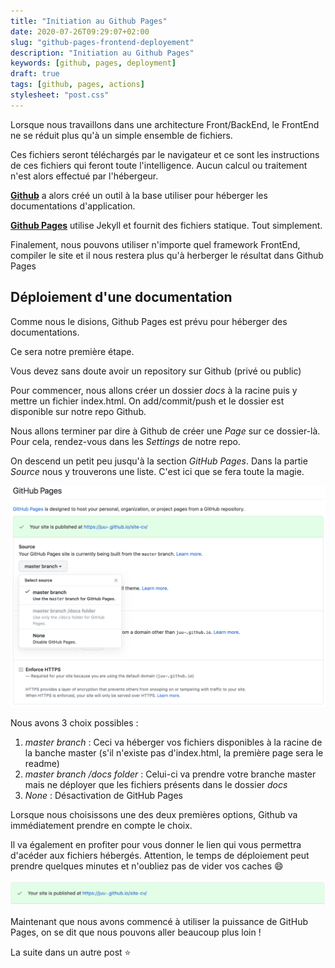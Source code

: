 ```yaml
---
title: "Initiation au Github Pages"
date: 2020-07-26T09:29:07+02:00
slug: "github-pages-frontend-deployement"
description: "Initiation au Github Pages"
keywords: [github, pages, deployment]
draft: true
tags: [github, pages, actions]
stylesheet: "post.css"
---
```


Lorsque nous travaillons dans une architecture Front/BackEnd, le FrontEnd ne se réduit plus qu'à un simple ensemble de fichiers.

Ces fichiers seront téléchargés par le navigateur et ce sont les instructions de ces fichiers qui feront toute l'intelligence.
Aucun calcul ou traitement n'est alors effectué par l'hébergeur.

[**Github**](https://github.com/) a alors créé un outil à la base utiliser pour héberger les documentations d'application.

[**Github Pages**](https://pages.github.com/) utilise Jekyll et fournit des fichiers statique. Tout simplement.

Finalement, nous pouvons utiliser n'importe quel framework FrontEnd, compiler le site et il nous restera plus qu'à herberger le résultat dans Github Pages

## Déploiement d'une documentation
Comme nous le disions, Github Pages est prévu pour héberger des documentations.

Ce sera notre première étape.

Vous devez sans doute avoir un repository sur Github (privé ou public)

Pour commencer, nous allons créer un dossier _docs_ à la racine puis y mettre un fichier index.html.
On add/commit/push et le dossier est disponible sur notre repo Github.

Nous allons terminer par dire à Github de créer une _Page_ sur ce dossier-là.
Pour cela, rendez-vous dans les _Settings_ de notre repo.

On descend un petit peu jusqu'à la section _GitHub Pages_.
Dans la partie _Source_ nous y trouverons une liste. C'est ici que se fera toute la magie.

![Affichage des différentes options](/static/blog/gh-pages/first-step.png)

Nous avons 3 choix possibles :

1. _master branch_ : Ceci va héberger vos fichiers disponibles à la racine de la banche master (s'il n'existe pas d'index.html, la première page sera le readme)
2. _master branch /docs folder_ : Celui-ci va prendre votre branche master mais ne déployer que les fichiers présents dans le dossier _docs_
3. _None_ : Désactivation de GitHub Pages

Lorsque nous choisissons une des deux premières options, Github va immédiatement prendre en compte le choix.

Il va également en profiter pour vous donner le lien qui vous permettra d'acéder aux fichiers hébergés. 
Attention, le temps de déploiement peut prendre quelques minutes et n'oubliez pas de vider vos caches :smile: 

![Affichage des différentes options](/static/blog/gh-pages/show-url.png)

Maintenant que nous avons commencé à utiliser la puissance de GitHub Pages, on se dit que nous pouvons aller beaucoup plus loin !

La suite dans un autre post :star: 


